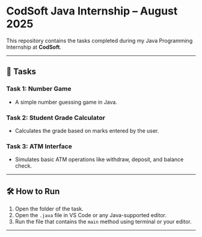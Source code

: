 # CodSoft Java Internship – August 2025

This repository contains the tasks completed during my Java Programming Internship at **CodSoft**.

---

## 📁 Tasks

### Task 1: Number Game
- A simple number guessing game in Java.

### Task 2: Student Grade Calculator
- Calculates the grade based on marks entered by the user.

### Task 3: ATM Interface
- Simulates basic ATM operations like withdraw, deposit, and balance check.

---

## 🛠 How to Run

1. Open the folder of the task.
2. Open the `.java` file in VS Code or any Java-supported editor.
3. Run the file that contains the `main` method using terminal or your editor.

---

